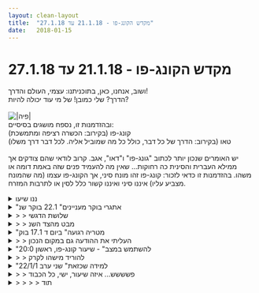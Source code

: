 ```yaml
---
layout: clean-layout
title:  "מקדש הקונג-פו - 21.1.18 עד 27.1.18"
date:   2018-01-15
---
```

# מקדש הקונג-פו - 21.1.18 עד 27.1.18 
ושוב, אנחנו, כאן, בתוכניתנו: עצמי, העולם והדרך!<br> הדרך? שלי כמובן! של מי עוד יכולה להיות?<br> <br> <img src="http://www.timg.co.il/tapuzForum/images/Emo230.gif" alt="|פיה|"><br> ובהזדמנות זו, נספח מושגים בסיסיים:<br> קונג-פו (בקירוב: הכשרה רציפה ומתמשכת)<br> טאו (בקירוב: הדרך של כל דבר, כולל כל מה שמוביל אליה. לכל דבר דרך משלו)<br> <br> יש האומרים שנכון יותר לכתוב &quot;גונג-פו&quot; ו&quot;דאו&quot;, אגב. קרוב לודאי שהם צודקים אך ממילא העברית והסינית כה רחוקות... שאין מה להעמיד פנים שזה באמת דומה או משהו. בהזדמנות זו כדאי לזכור: קונג-פו זהו מונח סיני, אך הקונג-פו עצמו (מה שהמונח מצביע עליו) איננו סיני ואיננו קשור כלל לסין או לתרבות המזרח.

<details>
                    <summary>ננו שיעו</summary>
                    לדעתי בין שנייה או שתיים:<br> התמקדתי בשלוש יכולות<br> ריפוי: דימוי של משחה מרגיעה שעוטפת את כל הכאבים והפצעים.<br> שינוי: דימוי של מעין קפיצה כזאת בעלת עוצמה אגדית כמו בעיטת סיבוב שרואים בסרטי אומניות לחימה, משהו מרהיב שכזה<br> והתרה: לא זוכר במדוייק אבל משהו כמו גל של אור לבן שמקפיץ ומרים.<br> <br>
                  </details><details>
                    <summary>"אתגרי בוקר מעניינים" 22.1 בוקר שנ</summary>
                    השיעור הועבר לעבור דרכי ליואב ולעצמי.<br> בן המשיך ללכת לידנו, ובשלב מסויים אמר<br> &quot;stop&quot;. והעביר לנו הנחיות, שבסופן שחרר<br> את הברקס ואנחנו המשכנו מאותו המקום <br> שנעצר על ידי הסטופ הזה.<br> עברתי שיעור נפלא, זורם ומעצב ומלא השראה<br> ומשמח. זכרתי לפעול עם 3 הדגשים:<br> לשים לב לדמיון שיש לי לגבי יואב שמביא<br> אותי לביקורת כלפיו.<br> להפחית במילים.<br> לשאוף לחופש מושלם. והנחיה נוספת לקבל<br> את ההנחיות האלו באהבה ובשלווה.<br> אהבתי מאוד תרגיל ז<br> שניתן לנו לשמוע לסירוגין עם הצמדת אחת <br> האוזניים לדשא וללא הצמדה שכזאת.<br> הנחיה זו נקשרה עם הנחייה נוספת, מחלק <br> אחר של השיעור, של דמוי<br> כדור הארץ לחיה ענקית ולחוש אותה עם הגוף,<br>
                  </details><details>
                    <summary>> > שלושת הדגשי</summary>
                    להיות ער לדמיונות שעולים בך לגבי יואב - לאו דווקא כאלה שמעוררים ביקורת או משהו כזה.<br> להשתמש בכמה שפחות מלים.<br> חופש. (לדוגמה: לשים לב לחופש שלך)<br><br><table width='70%' cellpadding='0' cellspacing='0' bgcolor='#C6C7C6'><tr><td height='1'></td></tr></table><br><b>מדברים על מדיטציה:</b> <a href="http://forums.tapuz.co.il/meditation" target="_blank">http://forums.tapuz.co.il/meditation</a><br/><br/>לומדים את אמנות המדיטציה: <a href="http://www.ThePracticalMeditation.com" target="_blank" rel=nofollow>www.ThePracticalMeditation.com</a><br/>לומדים את אמנות היכולת: <a href="http://www.MagicalChanging.com" target="_blank" rel=nofollow>www.MagicalChanging.com</a>
                  </details><details>
                    <summary>> > מבט מהצד השנ</summary>
                    מעניין מאד!<br> כששכבנו על הדשא, על כדור הארץ, חוויתי למספר רגעים, תחושת חופש ושחרור ברמת עוצמה שאני תוהה אם היא חדשה לחלוטין או אולי לא חוויתי אותה זה זמן רב. <br> ציינתי שחלק מההנחיות המילוליות היו מצומצמות, רזות, חלקן אף עוררו בי לרגע סוג של התנגדות (נדמה לי שבתרגול המרפקים) שלשמחתי נשרה ממני וכך הרווחתי תרגול משובח<br> חוויתי בהמשך אותו היום, יום מיוחד מאד, רווי סיטואציות מפתיעות. אני תוהה לעצמי בקריאת התיעוד אם ראוי להודות לך על חלק מהאנרגיה שאני פתאום מרגיש ש״טענה״ אותי.&nbsp;&nbsp;כאחד מהתוצרים של ההתבוננות שלך.
                  </details><details>
                    <summary>"מטריה רגועה" ביום ד 17.1 בוק</summary>
                    התפצלנו והתאחדנו והתפצלנו.<br> שוחחנו על הספסל עם בן בנוגע<br> לתקשורת, בין היתר עלה עניין<br> הקושי להציע עבודת זוגות לאחד<br> הפרטנרים, ומשם כיצד שאלה או הצעה<br> יכולים להיות עם קשב לפרטנר,<br> לשם תקשורת, ולא להישאר מלמול פנימי.<br> כן ביחס לאיך מדמיינים את המנחה.<br> ואיך אלו משתנים בשלבים מתקדמים<br> יותר.<br> בהמשך השיעור הצלחתי להציע עבודת<br> זוגות לפרטנר 3 פעמים, כל פעם לאחר,<br> והיה סבבה.
                  </details><details>
                    <summary>> > העליתי את ההודעה גם במקום הנכון</summary>
                    אז את זו אפשר למחוק<br> רמי
                  </details><details>
                    <summary>"להשתמש במצב" - שיעור קונג-פו, ראשון 20:0</summary>
                    שיעור עשיר ונהדר! עם ריבּ, עדי ויניב.<br> <br> התחלתי את השיעור במיקוד לדברים שאני רוצה להתקדם בהם במהלכו.<br> <br> בחרתי שתי נקודות שילווי אותי לאורך כל השיעור. אחד מהם הוא חישת הגוף והשני הנאה מהנשימה. בהתחלה חשבתי לבחור 3 נקודות אבל העדפתי לבסוף 2 כדי שיהיה לי קל יותר להעמיק בהן.<br> <br> התבוננות בבן והבחנה בינו לבין הפונקציה שלו בשיעורים שלנו כסייען חיצוני (פונקציה שיכולה להיות ממומשת ע&quot;י מישהו אחר). לראות שאנו (שיעור ראשון 20:00) עדיין זקוקים לעזרה שלו בכדי שיהיו שיעורים שלמים. מה דרוש לשפר אצלי/בשיעור בכדי שכלי הרכב הזה יוכל להמשיך להתקדם באופן עצמאי. ראיתי שהעבודה עם תרשימי ה Download שעשיתי ביום רביעי מקדמים אותי למצב הזה.<br> <br> &quot;שכיר&quot;, &quot;עצמאי&quot;, &quot;מנהל&quot;. מונחים שמצביעים על דבר מלאכותי משהו. המציאות פשוטה יותר וההבדלים ביניהם קטנים ממה שנהוג לתפוס. היה לי נעים לקבל את המידע הזה...
                  </details><details>
                    <summary>> > להוריד מישהו לקרק</summary>
                    עבודה עדינה, מהנה ואיכותית עם ריבּ.<br> עבודה חופשית בה מורידים את השני לקרקע. התחברות לאנרגיה הנכונה - &quot;לא מנסים להוריד&quot; אלא &quot;מורידים&quot;.<br> ליטוש של טכניקות מתוך כוונה שהפרטנר בשליטה שלי מייד בתחילת המהלך ולא איפה שהוא באמצע.
                  </details><details>
                    <summary>"למידה שכזאת" שני ערב 22/1/1</summary>
                    בשלב מסוים התעייפתי. ואז הייתי צריך לגייס כוחות נפשיים כדי להמשיך, איכשהו זה קרה והמשכתי. המוח סיפק סיבות למה להפסיק אבל היה שם עוד חלק בי שעזר לי להמשיך.<br> <br> למדתי איזה בעיטה והסטה מגניבות. התחלתי ללמוד.<br> <br> הנוכחות של הסייען שמביט - כמו מסרסת אותי. והמוח מספק סיפורים על זה שגם מסרסים. מה זה מסרס? מקטין, מקפיא, מפחיד, מדכא.<br> <br> יפה לראות את החלק המסורס כשיש עוד חלק שמתבונן בו. (שווה לקחת ליום יום). <br> החלק שמתבונן בו הוא לא &quot;הנה עכשיו אני מתבונן, שיעבור כבר...&quot; אלא משהו עדין ונחוש בו זמנית, ועמוק יותר מהמחשבות.
                  </details><details>
                    <summary>> > פשששש... איזה שיעור, ישי, כל הכבוד</summary>
                    <br><br><table width='70%' cellpadding='0' cellspacing='0' bgcolor='#C6C7C6'><tr><td height='1'></td></tr></table><br><b>מדברים על מדיטציה:</b> <a href="http://forums.tapuz.co.il/meditation" target="_blank">http://forums.tapuz.co.il/meditation</a><br/><br/>לומדים את אמנות המדיטציה: <a href="http://www.ThePracticalMeditation.com" target="_blank" rel=nofollow>www.ThePracticalMeditation.com</a><br/>לומדים את אמנות היכולת: <a href="http://www.MagicalChanging.com" target="_blank" rel=nofollow>www.MagicalChanging.com</a>
                  </details><details>
                    <summary>> > > > תוד</summary>
                    
                  </details><details>
                    <summary>שני בוקר 22.1.18 ״אתגרי בוקר מעניינים</summary>
                    מרחב מקדים, תנועתי, <br> מיקודים/משימות שקיבלתי<br> שיקוף - השתקפות שלי בפרטנר<br> הפרק השני - חצר המקדש<br> להגדיל את הנוחות של רמי ללא שימוש באזור הראש והפנים או להגדיל את הנוחות של רמי תוך שימוש באזור מהצוואר ומטה.<br> תרגולים<br> מרפקים ברכיים - מעניין, אי נוחות גבוהה כשער מרתק<br> גלגלונים ועמידות ידיים - למצוא את הכיף<br> האזנה לאדמה - מרתק<br> תחושת האדמה - הרגשתי כמה הכל גדול, כמה החיים יפים, כמה הצרות שמעסיקות אותי קטנות, כמה אני חופשי יותר ממה שאני מאפשר לעצמי<br> קרב הטלות - ללמוד מה מגיע אליי, ליפול היטב, להתבונן באינסטינקט ההישגי שלי, לראות האם במסגרת השיעור הוא תמיד נמצא לשירותי<br> קרב כפפות - תרגול - לראות את הפרטנר שלי כבעל רמה גבוהה מאד ומתוך כך להערך לעבודה המשותפת, ה״אויר״ שמסביב לפרטנר, הזדמנויות<br> הגדלת הקשב <br> שיעור מעניין - מידע שמגיע אליי דרך מגוון של ערוצים, רגשי, תחושתי, חשיבתי, מילולי. ערבובים מעניינים בין ערוצים, יוצרות תחושה עשירה.
                  </details><details>
                    <summary>> > שלושת הדגשים שקיבלת לא ברורים</summary>
                    אז אכתוב אותם גם כאן.<br> קיבלת שלושה דגשים, כדלקמן:<br> 1. לנסות לגרום לפרטנר שלך להרגיש כמה שיותר בנוח, אבל לא דרך ההבעות שלך או הנהונים או דיבור כזה או אחר (אלא, לדוגמה, דרך ההתנהגות הכוללת. דוגמה אחרת: דרך המחשבות שלך. אפשר להוסיף עוד דוגמאות נפוצות כאלה ואחרות).<br> 2. לחשוב על &quot;החצר הפנימית של המקדש&quot;, הקרויה גם &quot;הפרק השני&quot;.<br> 3. להתייחס לכל מה שאתה רואה בפרטנר שלך, כאל שיקופים שלך עצמך (שזהו תרגיל מעניין מאוד. אם לדוגמה אני מזהה שהוא מרוכז מאוד, להתייחס לזה כאל שיקוף של הריכוז שבי-עצמי; או אם אני למשל מזהה שהוא יצירתי, להתייחס לזה כאל שיקוף של היצירתיות שלי-עצמי; וכו&#39;).<br><br><table width='70%' cellpadding='0' cellspacing='0' bgcolor='#C6C7C6'><tr><td height='1'></td></tr></table><br><b>מדברים על מדיטציה:</b> <a href="http://forums.tapuz.co.il/meditation" target="_blank">http://forums.tapuz.co.il/meditation</a><br/><br/>לומדים את אמנות המדיטציה: <a href="http://www.ThePracticalMeditation.com" target="_blank" rel=nofollow>www.ThePracticalMeditation.com</a><br/>לומדים את אמנות היכולת: <a href="http://www.MagicalChanging.com" target="_blank" rel=nofollow>www.MagicalChanging.com</a>
                  </details><details>
                    <summary>> > תוספת בעקבות התזכור</summary>
                    יצירתיות שלי נפגשה בפרטנר שאפשר לי<br> ושתף פעולה. לפעמים סיימתי תרגיל מאחר וחוויתי <br> שהוא &quot;נגמר&quot; אצלו, מה שמעט התמיה אותי,<br> בגלל איזה דפוס של משהו כמו: לתרגל כל תרגיל<br> כך שאוכל לתרגלו עד סוף השיעור, אם כך הונחה.<br>
                  </details><details>
                    <summary>שיעור יום שלישי בערב , 23/0</summary>
                    השיעור נמשך משעה 2100 ועד 2130 <br> מיקום - חדר הסטודיו בביתי, מחשב נייד זמין , תחילה חשבתי לעשות גיחות קצרות החוצה לבסוף מרביתו למעט הסוף התקיים בחצר סמוך לחדר. צורך . <br> התחלה בחימום גופני קצר ומתיחות , התמקדתי בחישה של הגוף בזמן ביצוע החימום הרוטיני. <br> עבודה על בלימות (דומה לעבודה של &quot;חיזוק להבים&quot;)- נעזרתי במקל שהיה תקוע בחומה כדי למקד את עבודת הבלימות<br> רענון קצר על עבודת חרב (אחיזה, העברה בין מנחים שונים , התקפה והגנה בסיסית)<br> חזרה על השיעור שהועבר על ידי בן בשבוע שעבר (להרפות ,להתבונן באנרגיות השונות שעולות, ולאפשר) תחילה בעינים עצומות עם בחירה של אנרגיות שונות (כעס, שמחה, ריפוי וכו) עבודה על אותן אנרגיות תוך כדי תנועה (ציור עם הגוף , ציור עם החרב והגוף)<br> תכנון השבוע הקרוב (אימון נוסף , מטלות בבית ובעבודה , זמן לפגישות )- רישום התוכנית במסמך ושליחתו למייל בעבודה כך שיהיה לי זמן בכל מקום. <br> סיום השיעור <br> <br> במקביל לפני השיעור קיבלתי הנחיה מבן לנסות לחשוב כאילו בשנה הקרובה כל האימונים שלי יהיו כאלו. רואה שעדיין יש לי קושי רב להתאמן לבד , זה הרבה פעמים מעלה בי תחושות לא נעימות מאידך בסוף האימון אני מרגיש שהצלחתי הפעם לאור התוכנית שעשיתי מראש להיות ממוקד יותר , להתקדם במעט דברים שרציתי ובעיקר לתחזק דברים שכבר ישנם.
                  </details><details>
                    <summary>> > "עם עצמי</summary>
                    
                  </details><details>
                    <summary>"עם עצמי" יום שלישי בערב 9:3</summary>
                    היה שיעור מאוד מרגש מבחינתי עבדתי על תכנים רגשיים, ופשוט התבוננתי בכאב וברגשות, מה שהיה מבחינתי מיוחד בשיעור היה הסביבה שלו הייתי בסביבה ביתית לחלוטין ומגיב כרגיל לאשתי לידל לגיוריים&nbsp;&nbsp;מסביב.<br> בתוך כל זה הייתה עבודת התבוננות בתשומת לב שלי שגולשת לטלווזיה, בתשומת לב לתחושות כאב, למחשבות שנוצרו מתוך תחושת כשלון, תבוסה<br> גם בתשומת לב שמתי לב לגוף לכל חלקי הגוף לשומן לגב וכן הלאה, תוך כדי מנוחה והבנה של הרגע שאני נמצא בו.<br> מדי פעם נתמתחתי קצת ניסית לסיים במעט פ]עכילות גופנית, אעבל בעיקר שמתי לב לזרם התחושות ליציאה של הכוונה החוצה אל מה שמבסביבי. וגם למנגוננים שגורעים לי להרגיש רע ומושפל כי אני לא X ולא אחרת, היה טוב מרגש להתבונן במנגוננים האלו.<br> לסיום הייתה עבודה בה קצת השתחררתי מדימוי של &quot;העמקה=שחיחות כתפיים ודכדוך כללי&quot; ולגמרי ראיתי איך זה רעיון שהושתל בעבר ואין לו ממש קשר למציאות, דמיינתי הרבה מצבים של העמקה בהם אני לא ממוטט פיזית ופנימית אלא ממשיך לצלול פנימה אבל עם &quot;ראש מורם&quot; פיזית ונפשית.<br> היה שיעור מדהים מבחינתי (למרות שברור לי שהוא מאוד יוצא דופן בהתנהלות שלו).
                  </details><details>
                    <summary>רביעי 20:30 24.1.1</summary>
                    התחלתי לעצמי את השיעור בסביבות 19:07, עבדתי על אפשור. אחרי כמה דק&#39; הגיע ריב והתחיל לי את השיעור הרשמי. כל מיני דברים שקשורים למצב רוח, להרגיש עלה נידף... להיות מודע לאפשרות לשנות את מזג האויר הפנימי... זה מה שהצלחתי לקלוט, לא הייתי לגמרי שם. היה לי ממש קשה. הייתי בחוסר אנרגיה וגם תקיעות. לא חוסר אנרגיה של לעשות דברים פיזית וגם לא עייפות אלא מן לאות פנימית כזו. חלק מסויים בי פשוט רצה ללכת לשכב ולא לעשות כלום וזהו. היה לי אפילו קשה להיות פרטנר טוב בשיעור, היה לי קשה לדבר גם כשקיבלתי הנחיה לשתף במשהו, פשוט הרגשתי שממש לא טוב שאני אדבר.<br> <br> אז לאורך השיעור אני עובד על לאפשר ולאפשר ולקבל כמה שאני מסוגל... וביחס לתקיעות ולשאלות הדמיוניות אני מזכיר לעצמי שאין אמת במחשבות, מנסה לראות איך ההיגד הזה נכון... הגעתי למסקנה שמה שהכי חשוב זה היכולת פשוט להתרווח כאן ועכשיו. זה לא קטע לבא לשיעור להיאבק. אני צריך שיהיה לי טוב בשאר הזמן. אני רוצה לדעת להתרווח פנימית, פיזית, רגשית... רק ככה נהנים... אם מתרווחים אז גם מאפשרים... והכל בעצם יכול להיכנס למצב הזה. כבר טוב לי, ואני מוסיף... יותר נוכחות... ומה שבא לי. בלי היכולת להתרווח, כלומר, שזה כבר המצב הרגיל שלי - לא כל כך טוב בחיים. לא נהנים. אם לא מרווחים אז זה גם מצביע על כאן שמשהו בי לא נהנה. משהו בי אולי גם מתוכנת לא להיתרווח ולא להינות. עד כאן מחשבותיי... לא שאני מאמין בהן או משהו, אלו תובנות כאלו להמשיך להרהר ולעבוד איתן...<br> <br> היה גם קטע בשיעור על הרפיה של העיניים... שכל מה שמסביב לעין קשור גם לשרירים אחרים וזה משפיע על הכל...<br> <br> עבודה עם &quot;בני ברית&quot; במובן של... לשים לב לכמה דברים יש סביבי או בתוכי שעוזרים לי... למשל... הנאה מהנשימה.<br> <br> באמצע הסרטים נזכרתי גם שאני לא חייב לפתור אותם עכשיו. למה דווקא באמצע השיעור אני חייב לפתור הכל. זה יכול לחכות... הכל בסדר...<br> <br> קיצר היה לי קשה ולא כיף חלק מהזמן, וחלק מהזמן היה אחלה, אבל עבדתי עם עצמי כמה שיכלתי. פיניתי לעצמי את הזמן הזה לעבוד<br> ולהתקדם באושר שלי וזה מה שחשוב <img src="http://www.timg.co.il/tapuzForum/images/Emo13.gif" alt=":-)"><br> <br> לא שמתי לב מתי סיימנו... אולי אחרי שעה, אולי פחות.
                  </details><details>
                    <summary>> > כל הכבוד חג</summary>
                    מנקודת ראותי העבודה שלך במשך השיעור היתה מרשימה ומרגשת מאוד.<br> אפילו יותר מהנכונות שלך להישאר ומהמאמץ היפהפה והמתמשך שעשית בינך לבינך, בלט לי פשוט שמאוד נעים לי להיות במחיצתך.<br> לא בגלל שאני נהייתי פתאום איזה בודהא (לגמרי לא נהייתי), אלא כי אתה איפשרת את זה.<br> כל כך לא מובן מאליו לאפשר סביבה נעימה, ברגע כזה של קושי.<br> ההצלחה שלך לאפשר לסביבתך החיצונית להישאר עדינה, תומכת ונעימה גם ברגע של קושי גדול, מעידה (בהכרח) שהצלחת לאפשר את זה גם לעצמך, באיזשהי מידה, בסביבתך הפנימית. אינשאללה תיתן לעצמך עוד ועוד מזה, מהקצת שאני רואה - אתה בכיוון הנכון.<br> תודה <img src="http://www.timg.co.il/tapuzForum/images/Emo24.gif" alt="|חיבוק|">
                  </details><details>
                    <summary>> > > > </summary>
                    נכון, היה מאבק גדול גם לאפשר סביבת עבודה נעימה. זה כלל בעיקר לסתום את הפה + לפתוח את הפה ולומר דברים <b>תוך כדי שאני מרגיש את הקושי לדבר</b>. מתי ששאלת אותי משהו באמצע השיעור לא רציתי (או &quot;היה בי חלק שלא רצה&quot;) לדבר אז הפכתי את זה והשתמשתי בזה כדי לדבר בכל זאת בצורה פשוטה וכנה ולהרגיש מה קורה לי תוך כדי (וזה היה נעים יותר וגם נפתח יותר)<br> <br> תודה רבה על הפידבק &lt;3
                  </details><details>
                    <summary>> > "מושב בטיסה</summary>
                    
                  </details><details>
                    <summary>> > 20:00. לא 20:3</summary>
                    
                  </details><details>
                    <summary>"התרגשות עמוקה"- שעור יום ד' 25.1.201</summary>
                    הגעתי בשעה 6:40.<br> כעבור 2 ד&#39; הגיע רמי והתחלנו בשיעור שלנו.<br> הליכה נינוחה ובהנאה בגשם.<br> הלכנו ללונדון מיני-סטור ומצאנו שם את יואב.<br> -&nbsp;&nbsp;&nbsp;&nbsp;הליכה מהנה עם תשומת לב כפות הרגליים.<br> -&nbsp;&nbsp;&nbsp;&nbsp;עמידה על רגל אחת<br> -&nbsp;&nbsp;&nbsp;&nbsp;הגמשת הגוף<br> -&nbsp;&nbsp;&nbsp;&nbsp;תרגול בעיטות<br> -&nbsp;&nbsp;&nbsp;&nbsp;מעט תרגילי כושר.<br> -&nbsp;&nbsp;&nbsp;&nbsp;מסג&#39; הדדי לפי בקשה (רמי לאינגריד: כתפיים; אינגריד ולרמי: גב) – כיף.<br> בשעה 7:40 עברנו לקפה ארומה, שם המשכנו את השיעור:<br> לחשוב ולרשום 3 מרכיבים משמעותיים בשיעורי קונג פו:<br> 1.&nbsp;&nbsp;&nbsp;&nbsp;מסגרת הזמן – בתוכה השיעור מרגיש כמשהו חשוב ומשמעותי, מחוץ לזמן ה&quot;רגיל&quot;.<br> 2.&nbsp;&nbsp;&nbsp;&nbsp;המפגש עם שאר התלמידים – חוויה מעצימה.<br> 3.&nbsp;&nbsp;&nbsp;&nbsp;חיבור ותשומת לב לגוף<br> רמי רשם שתיים מתוך 3 הנקודות האלה (מס&#39; ו-3).<br> שהמשך הייתה שיחה חופשית שבמהלכה התעוררה בי תובנה לגבי ההקבלה במשמעות (למעשה משמעות זהה פחות או יותר) בין שמות התואר &quot;גבוה&quot; ו&quot;עמוק&quot; – משלון &quot;חווייה עמוקה&quot; = חווייה גבוהה.<br> זה התחבר לי למושגים האלה: אמת, צלילות.<br> יואב עבר לידינו וראה אותנו, אני ראיתי אותו. היה כיף.<br> השיעור ה&quot;רשמי&quot; שלנו הסתיים בשעה 8:10.<br> היה כיף ומיוחד.<br>
                  </details><details>
                    <summary>רביעי בוקר "התרגשות עמוקה</summary>
                    השיעור שלי החל בשעה 6:00<br> לאחר סיור מקדים של כרבע שעה במקום,<br> הוא הסתיים בסביבות השעה שמונה וארבעים. <br> <br> השתתפו בו, למיטב ידיעתי (כל מי שראיתי) - שני, יואב ואינגריד. אני חושב שגם רמי היה, אם כי לא ראיתי. <br> <br> החל מהשעה 6:44, עבדתי עם שני. חלק של השיעור שבו עבדנו יחד היה מלא בעבודות וחומרים של תחילת הפרק הראשון, עבד יפה והיה מהנה ביותר. שמתי לב שאני ממש יכול להתקדם גם בעצמי דרך העבודות הללו, לרמות גבוהות יותר של דיוק, מהירות, יציבות וכו&#39;<br> <br> משעה שש עד שש וחצי התקדמתי בעיקר בהגברת הרגישות לאנרגיה שהינה העולם ואני בתוכו. <br> מדיטציית רובד הפעילות, כפי שכיניתי אותה בעבר, התגלתה כשער גדול מאוד, וחלק נכבד מהשיעור ביליתי איתה. <br> <br> בשעה 8 הסתיים שיעורה של שני, ואני עברתי לחלק אחרון שעסק בלהעמיק אל תוך קשב האנרגיה.<br> <br> התוצאות היו משמעותיות מאוד מבחינתי ואני ממליץ לי מאוד על המשך העמקה בערוץ הזה בימים הקרובים ובכלל.<br> <br> תודה!!
                  </details><details>
                    <summary>רביעי לילה 24.1 "מושב בטיסה</summary>
                    כניסה לשיעור בשעה 21:00<br> יציאה מהשיעור בשעה 22:40 לערך.<br> שמואל מגיע בשעה 21:10, ואנו נאספים לשיעור משותף.<br> <br> דברים - <br> פיתוח הרגישות לרובד הפעילות/האנרגיה, חיבור לפורס<br> פיתוח ה-quickening, היכולת להתהרמן איתו ולהיזון ממנו.<br> מדיטציית דיג&#39;י-גדל החמודה :) <br> פיתוח היכולת לשמור על זה בתוך סביבה של קרב (מעבר לרמה 6, כמעט)<br> עבודה על אמיתיות של יכולת הלחימה<br> <br> תחושות: יש כאן הרים של מידע. כל כך הרבה נהיה אפשרי כאן...<br> <br> (זה בעצם השיעור השלישי בסידרה שעוסקת בדברים הללו, בצורה הזו.<br> הראשון בסידרה הזו היה שיעור עצמאי שעשיתי בגן יעקב לבד בשלישי בערב.)<br> <br> שיעור נפלא, תודה!!!
                  </details><details>
                    <summary>חמישי 25.1.2018 "סיבוב טרנספורמטיבי</summary>
                    חלק מההנחיות שקיבלתי במייל:<br> <br> <b> הנחיות לתנועה שבחרתם</b><br> נסו להביא אותה לשלושה מקומות:<br> 1. אתם מרגישים שאתם מבצעים אותה באופן <b>אפקטיבי יותר </b>מאי-פעם בעבר (בין היתר היא גם מהירה יותר)<br> 2. אתם חווים ציפיה וסקרנות <b>לשלב אותה </b>בקרבות הקרובים שלכם (היא ברמה גבוהה מכפי שהיתה אצלכם אי-פעם בעבר)<br> 3. אתם מרגישים שאתם מבצעים אותה באופן <b>בריא ונעים יותר</b> מאי-פעם בעבר (בין היתר היא גם קלה לכם יותר לביצוע)<br>  <br> <b>הנחיות לעבודה הפנימית שבחרתם</b><br> נסו להביא אותה לשלושה מקומות:<br> 1. היא נעימה לכם יותר לביצוע, ממש סוג של בילוי טוב (יותר מקודם)<br> 2. אתם מאפשרים אותה בהרבה פחות מתח ושליטה, בהרבה יותר שלווה, טבעיות וקלות נינוחות שכאלה<br> 3. היא מהווה מנוחה והחלפת כוחות – יותר מאשר קודם<br>  <br> <b>הנחיות לטכניקת הלמידה שבחרתם</b><br> נסו להביא אותה לשלושה מקומות:<br> 1. היא ברורה לכם יותר (בעזרת שאלה במרחב השאלות, בין היתר? זאת בהחלט אפשרות)<br> 2. היא נעימה וקלה יותר לשימוש, מכפי שהיתה לכם בעבר (וסביר להניח שגם טבעית יותר)<br> 3. היא אפקטיבית לכם יותר מבעבר<br> <br> תנועת לחימה בחרתי בכאפה לפנים. ניסיתי שיהיה לי נעים כי לא היה לי נעים כ&quot;כ לבצע. נזכרתי שכל הגוף משתתף והיד עצמה<br> זה אולי החלק הפחות חשוב, ועבדתי עם הגוף והיה לי יותר נעים.<br> <br> עבודה פנימית: לאפשר לכל האנרגיה שלי להיות כולל לאנרגיות הרסניות. היה אתגר, והשתפרתי בשלשת הדגשים, במיוחד בלאפשר אותה בהרבה<br> פחות מתח ושליטה. זה היה טוב <img src="http://www.timg.co.il/tapuzForum/images/Emo13.gif" alt=":-)"> (שק&quot;ט: שלווה, קלות, טבעיות)<br> <br> טכניקת למידה: ללמוד ישירות מהמקור. אני יושב ומרגיש איך התנוחה רוצה להיות, המחשבות, הנשימה... עלו בי מילים כמו נהדר, מקסים וכו&#39;,<br> כאילו משהו בי כיוון אותי לומר אותן בתוכי מבלי שעשיתי זאת באופן מודע.<br> <br> התחלתי ב21:28 וסיימתי ב22:10
                  </details><details>
                    <summary>משיעורי השבוע של</summary>
                    
                  </details><details>
                    <summary>> > א' 21.1.2018 - "להשתמש במצב</summary>
                    בועת מזג אוויר נוח בנקודת המפגש הרגילה --&gt; יאללה לשגרה הנעימה<br> <br> גישה ישירה, עם כל מני דברים – בין השאר עם פורמות במהירות, ובהרגשה שיש מלא זמן.<br> <br> פונקציית המדריך לסיוע בניהול השיעורים הסדירים שלי היא אחת מפונקציות רבות שלו, שאת חלקן עוד לא פגשתי.<br> תפיסתה בנפרד מבן, בנפרד מהמדריך, בנפרד מהשיעורים שכרגע היא עוזרת בניהולם.<br> היא זמנית. כרגע היא עוד נדרשת באיזשהי מידה כדי שהשיעורים שלי יהיו שלמים, ברמתי הבאה אוכל ליצור לעצמי גם בלעדיה שיעורים שלמים ורצפי-שיעורים ארוכים שאיכותם לא נפגעת, התנועה שלהם טובה ונשארת מכוונת בלי סיוע חיצוני, וכן הלאה.<br> (כנ&quot;ל ברמת הקבוצה.)<br> איזה מצב שלי מאפשר לי, בין היתר, רמה כזאת?<br> <b>עושה בשלמות מה שאני יכול</b><br> <br> השלמות<br> בדרך למקום השיעור (ליד &quot;בית אירופה&quot;) וקצת שם, השלמנו אלה לאלה משיעורים שפספסנו (השיעור המיוחד ביום חמישי) ומשיעורים בכלל. זה היה נהדר, טבעי, מתבקש.<br> <br> בהשראת &quot;מדי ההורדות&quot; של ששת האמנים (רמה מספקת שלהם לפרק השני): משתמש במד אמנות התנועה, שכבר מלא דיו אצל שלושתנו כמדומני, כנקודת התייחסות מזינה לאמנויות האחרות. אה וואללה, אז ככה זה נראה כשאני מגיע במשהו לרמה הנדרשת.<br> <br> הכנת בעיטות לקראת משהו (בעיטה בכף רגל מאוזנת, ועוד כל מני) - מקצועיות, שמישות..<br> מוסר/מקבל בעיטות בשלושה (מקבל מאחד ומוסר לשני, או מתגלגל תוך קבלת בעיטה ואז יכול למסור לכל אחד מהם), עם בעיטות מהקרקע ומהאוויר.<br> <br> עבודה פנימית. מאפשר לעצמי פירוש רחב של זה.<br> עבודה פנימית שמשתלבת בחיצונית<br> [אחד הדברים שהמשכתי למחרת בכל מני עבודות פיזיות: הזרועות/הגוף נהיים דחיסים וקפיציים]<br> עבודה פנימית, ואז גם חיצונית, כשאני מדמיין שאני בבית<br> [חלק מהזמן דמיינתי שאני בבית; חלק מהזמן קיבלתי את סביבתי הנוכחית כבית שלי; השתמשתי בזה גם כנקודת התייחסות להזדמנויות שאהיה בהן בבית וארצה להתאמן בו]<br> <br> אמנות הלחימה: מוריד את ה-2017&#39;ים (כולל אותי) [גם literally מנסה להוריד אותו לקרקע: התקדמות נעימה בתוך התגוששות ובתרגול הורדות מסויימות]<br> אמנות האושר: סוויץ&#39; האושר [מתיימן בפשוט להפעיל אותו בכל הנסיבות, אושר כמצב/מרחב שיכול להכיל הכל ולא דורש שינוי של ההבעה, העשייה, המצב..]<br> חופש: מה שמתווה לי פה מסלולים מסויימים כל כך בר חלוף, עדין, זמני בתוך ים המציאות. דימוי: בים הגדול, עוקב אחרי מסלול חרוזים זעירים כמעט שקופים שמונחים לפני בחול. חש בפחד שייעלמו (השפיות, התדמית..), באמון בסביבתי ובי, מניח לעצמי להרים את העיניים ולראות את הים, להתנהל בו בחופשיות.<br> <br> משבע עד 22:35 בערך
                  </details><details>
                    <summary>> > ב' 22.1.2018 - "למידה שכזאת</summary>
                    ללמוד בטוב, בלי צורך בטראומות<br> (בהשראת איש על אופניים חשמליים שניסה להרוג את עצמו באמצעותי בדרך לשיעור וסיפקתי לו שירות אחר – הפחדתי אותו כמיטב יכולתי. הוא נסע משם מבוהל אך זהיר, אבל זאת נראתה לי פרוצדורה מפוקפקת עם תוצאות מפוקפקות ותהיתי איך לשפר לפחות אצלי את הלמידה בלי צורך במכות וצלקות. עבדתי על זה במשך השיעור והמשכתי להתקדם בזה ביום רביעי.)<br> <br> להיות &quot;דמות מוכרת&quot; זאת עבודה<br> צורות שונות ומשונות שחברים/מכרים שלי מתמודדים בהן עם הסיפור הזה<br> <br> העושר שהפורמה השישית מובילה אליו<br> <br> רגעי דרמה לא יותר חשובים מרגעי אין-דרמה, בטח לא כשלא אני בחרתי לי אותם.<br> מה שיש. מה בכל זאת יש פה כרגע?<br> <br> השקיפות, ההיעדר, שמאפשרים עשייה.<br> גישה ישירה, מיידית, מדלג על כל מה שביני לבין העשייה.<br> עם שורת עשיות ארוכה, מגוונת, מועילה.<br> <br> בהמשך לעבודה פנימית/חיצונית ביום ראשון, הגוף/הזרועות דחיסים/קפיציים (טיפוס על קיר כשהידיים על האדמה, דחיפת עצמי לקפיצה עם הידיים, כל מני דרכים לחזק את הזרועות בשיתוף כל הגוף, ועוד ועוד. כיף חיים)<br> <br> השתפרות אמיתית עם כל אחד בכל רמה, כולל עבודה עם &quot;מתחיל&quot;, עם &quot;מתקדם&quot;, אתי שמעמיד את עצמי לשירותי, עם מתקדם באמת (&quot;דמיוני&quot;)<br> <br> באיזה אופן &quot;להוריד&quot; מישהו לקרקע מקדם אותי בהכרעת יריב, אם בכלל?<br> מהמעט שמראה תוצאה חד משמעית גם כשרמת העבודה (הדמיון, ההשלכה, ההבנה) לא גבוהה<br> גישה פנימית לא מתפשרת (אבל שיכולה להיות גם עדינה מאוד)<br> <br> <b>איזון והזרמה</b><br> הבחנה באזורי &quot;עודף&quot; ו&quot;חוסר&quot; יחסיים בגוף, תיווך ביניהם, הזרמה<br> אותו דבר לגבי תחומי חיים שונים<br> אותו דבר בין הצלחות שלי לביני (שלא אגלה את עצמי קשיש נרגן שאינספור ההצלחות שלו לא באמת הגיעו אליו, לא באמת הזינו אותו)<br> <br> ה-<b>overtone</b><br> ביער הקסום של גן העצמאות<br> פרי הביחדנס של שכבות האנרגיה, של הגופים, של תשומות הלב..<br> <br> מקצת לשבע וחצי עד סביבות עשר
                  </details><details>
                    <summary>> > ד' 24.1.2018 - "מושב בטיסה</summary>
                    משהו מתוך כל העושר הזה<br> <br> קונפטי, אדון הרוח<br> כשאני מרגיש כמו עלה נידף ברוח, אני יכול לפחות להבחין בזה שיש בי רוחות רבות, לא רק את זו שלוקחת אותי עכשיו<br> ולבקש שאחת הרוחות הטובות תישא אותי. גם בלי פרטים.<br> ככל שזה מצליח, אני יכול לכוונן את הבקשה (שאי אותי רוח טובה שמאפשרת לי לנוע, שמאפשרת לי לדבר..)<br> אני לא צריך אפילו גרם כוח או שליטה יותר ממה שיש לי (אין לי) כרגע.<br> <br> אדוות רגיעה והתרווחות<br> מהשרירים סביב העיניים לכל הגוף (ולכל שאר המרחבים שלי)<br> שחרור האורחים-לרגע ושאר הלא-שלי<br> שאיפה מרווחת, נשיפה משחררת<br> <br> כשאני בפלונטר כזה בתוך עצמי, מבחין בשלטי היציאה שיש בי - כמו אלו על הקירות והתקרה של קניון גן העיר.<br> הצעד הקטן, הנגיש, שמאפשר להשתמש באחד מהם<br> אחד מהם: זה, עכשיו. מצבי כמות שהוא. <br> <br> בני ברית<br> מוקף בני ברית. מפרספקטיבה אחרת, מוקף אויבים. בוחר.<br> [מבחין במיוחד בבני-ברית שבלעדי לא יתקיימו, ומתוך אלה – בבני הברית שהם היעדים שלי. הם זקוקים לי, בלעדי אין אותם והם לא ימומשו - ובאותה מידה הם מטפלים בי, מזינים אותי]<br> נדיב אליהם. נותן להם כל מה שאני יכול.<br> <br> --<br> <br> תוך כדי קרב: מנכיח את מה שאני שואף אליו על ידי דמיוּן דמויות (אנשים) שמזכירים לי את הרמה שאני שואף אליה.<br> <br> עוד השתפרות בהזרמת חומר ליומן השיעורים<br> <br> איך ללמוד בטוב, בלי צורך בצלקות<br> + כנות<br> מה חסר לי? על מה לעבוד? מה הדבר הזה סימן עכשיו?<br> + מגוון<br> + למידה גבוהה<br> חיוניות השימוש הנכון בדמיון בלימודי אמנות הלחימה<br> השירות הזה של אמנות הלחימה להתפתחות הקונג פו שלי בכלל<br> + שגרה חיה / רציפות טובה, לא מקבעת / העמקה / חזרה<br> + הנאה<br> <br> תקשורת<br> תקשורת-בכאילו<br> אני יכול להבחין באיזו רמה כל אחד מתקשר, לוודא שלא נדבר רק עם עצמנו אלא גם זה עם זה, להבין איזו אנרגיה חסרה ולאפשר אותה..<br> <br> האנרגיה שתמיד זמינה לי<br> הנגשתה לי הלכה למעשה<br> אתגר קו-האפס: המשך, עידון: מפרץ אנרגיה שמתגבר אותי ליומיים ודועך לזרם חזק, עדין ומתמשך, עם שערי התערבות חכמים<br> <br> עד עשר
                  </details><details>
                    <summary>> > ה' 25.1.2018 - "סיבוב טרנספורמטיבי</summary>
                    העבודה הפנימית:<br> בשלב הראשון השתמשתי בתפישת הזמן ה&quot;רגילה&quot; שלי כבשער (אני ממוקם בין העבר לעתיד), התבססתי יותר ויותר בהווה ותפסתי יותר ויותר מהעבר ומהעתיד.<br> בשלב השני השער היה הרגע הנצחי הזה, והמשחק נפתח לפני.<br> <br> התנועה מתוך אמנות הלחימה:<br> שיגור אגרופים למקומות נבחרים במרחב, nothing fancy.<br> אבל היא כללה גם מרווחות וקלות ריקודיות שכאלה, ומבט רחב ורגישות תחושתית מוגברת לסביבה - שהתאחדו להם באופן מגניב ביותר.<br> אני לא יודע איך לקרוא למה שנוצר ככה. פעימות-חבטה כוליות זריזות, או משהו כזה. תמנונון ריבּ.<br> <br> את טכניקת הלמידה אפשר לכנות &quot;היענות מושלמת&quot;, מן צומת כזאת שכמה דברים נפגשים בה:<br> הצבה (אני יודע מה אני צריך/רוצה),<br> זיהוי (מזהה במשך היום, בלי תוכנית מוכנה מראש, הזדמנויות שנקרות על דרכי להתקדם בזה),<br> התקדמות (ומתקדם בזה מייד, בלי שהיות).<br> זה יצר זרימה נהדרת והרבה התקדמויות קונקרטיות.<br> מתגמל מאוד.<br> <br> היה טוב לקבל את הקוד (&quot;סיבוב טרנספורמטיבי&quot;) מראש, השימוש שלי בו היה בהשראת הדרווישים המסתובבים.
                  </details><details>
                    <summary>שני 20:00 "למידה שכזאת" - טרנספורמציה תנועתי</summary>
                    היה שיעור נפלא! ומקדם מאד עבורי.<br> עבדתי עם מקום פנימי שמוכר לי ואני חשה שעברתי טרנספורמציה ממש חיובית איתו.<br> <br> בן נתן לכל אחד הנחיות אחרות במהלך השיעור. זה היה פורמט מעולה.<br> אני קיבלתי כמה הנחיות שלכל אחת היה לי הרבה זמן.<br> <br> תנועה על רגל אחת<br> <br> חבטות בידיים ורגליים<br> <br> קלילות על כריות הרגלים או שזה היה קפיצות<br> <br> חוויתי מקום שמאד מוכר לי רגשית ופיסית. של תחושת כבדות ושל קושי לבעוט דברים שברגיל פשוטים לי.<br> ממש עברתי נקודה נקודה עד שהצלחתי לשחרר.<br> <br> למשל בבעיטות ששם יותר חוויתי את זה:<br> התחלתי ממצב שהגוף לא רצה לזוז, למצב שהצלחתי לבעוט בעיטה בשני שלבים לגובה פנים.<br> כשרציתי ליישם את זה על שאר הבעיטות חזרתי שוב לנקודת ההתחלה.<br> <br> העמקתי לתוך התחושה ובחנתי מה קורה שם.<br> זאת מין הרגשה של אין כוח להרים את הרגל ואי רצון להשקיע את האנרגיה הנדרשת בלהרים את הרגל. אין רצון להתאמץ מאמץ מסוים.<br> זה עזר להתבונן על זה.<br> יישמתי איזה טריק של להחליט שאני בועטת 5 בעיטות בכל בעיטה שבחרתי לגובה פנים וזה עבד מעולה!<br> החלטתי במקום לנוע מהמקום שאין לו כוח להתאמץ לפעול ממקום אחר וזה מאד עזר לראות את כל זה.<br> <br> כבר עבר זמן מהשיעור ואני לא זוכרת הכל<br> אבל חשתי שזאת למידה ממש חשובה עבורי.<br> <br> היה חלק שבן הנחה את ישי בתנועה עם תנוחה שאני מאד אוהבת, וזה נתן לי השראה לעשות אותה גם.<br> בהתחלה לא הייתי במצב של קרובה לעשות את זה.<br> אז עבדתי עם עצמי בהדרגה עד שהגעתי לזה אחרי כמה דקות. הרגשתי ממש טוב עם זה וגם גאווה.<br> יישמתי את העבודה מלפני.<br> <br> אחרי מלא זמן נראה לי כבר היה 2200<br> בן הנחה את עצמו ואותי בכמה עבודות פנימיות.<br> התבוננות על הפעילות המנטלית, רגשית, תנועתית, תחושתית<br> לאפשר להם מרחב<br> קבלה<br> <br> היה גם משהו שקשור במודעות אולי.<br> הסיום היה נהדר!
                  </details><details>
                    <summary>> > 22.1.1</summary>
                    הצלחות: <br> להצליח לעבוד עם המבנה הפנימי שחש חוסר כוח, אי רצון להתאמץ ואתגר.<br> ולהגיע להצלחות ולעבור את כל המקומות הפנימיים שהיו בדרך בכל שלב.<br> להצליח, ליהנות להרגיש קלה.<br> <br> מה שעזר לי זה שזה היה בקצב שלי. <br> שהיה לי מרחב עם עצמי.<br> אף אחד לא מיהר אותי או הציק לי מבחוץ.<br> <br> עברתי טרנספורמציה פנימית ופיסית נפלאה. <br> עשה לי טוב השיעור.<br> <br> אתגרים:<br> המבנה הפנימי הזה.<br> <br>
                  </details><details>
                    <summary>חמישי 25.1.18 "סיבוב טרנספורמטיבי</summary>
                    בין חצי שעה לארבעים דקות של שיעור<br> לבדי בבית<br> <br> לתפוס דבר אחד ולחרוש עליו<br> העמקה בקשב האנרגיה<br> נפתח ללמידה - כמה פשוט כמה עמוק בפוטציאל.
                  </details><details>
                    <summary>שבת 27.1.1</summary>
                    השיעור שלי מתחיל היום בבית שלי בשעה 14:50<br>
                  </details><details>
                    <summary>> > "ממשיכים במחקר</summary>
                    אחד השיעור ים הטובים שהיו לי לאחרונה.<br> <br> משתתפים: אלון, עומרי ואני<br> <br> החל כאמור בשעה 14:50, הסתיים בשעה 19:45 בערך (כלל בתוכו את שיעור אמנות היכולת שלי להיום)<br> <br> עקבות - <br> <br> כניסה לשיעור כבר בבית, דבר משמעותי עם הרבה יתרונות. <br> בזמן ההליכה - &quot;שנייה אחר שנייה&quot; ועוד דברים שאינני זוכר אבל הרימו את התודעה יפה. <br> <br> עמידה סטטית של מספר דקות והעצמת תחושת הגוף. ארגון שלו, סידור שלו, באופן שיהיה נוח ומיטיב.<br> <br> התחברות להנחיה (השגחה) שלי, והיפתחות אליה. <br> <br> ביצוע פורמת 5 החיות פעמיים היה מרפא עמוקות. נכנסתי לשיעור עם כאבים והגבלת תנועה ברגלי השמאלית. אינני מרגיש זאת יותר. <br> <br> עמרי ואלון מצטרפים לשיעור<br> <br> מותר לי לחשוב ולדמיין כל מה שאני רוצה. הצהרה פשוטה אבל רבת משמעות. היכולת להיות מסונכן עם המחשבות והדמיונות המוסכמים היא חשובה, אבל בתוך ראשי האינטימי והקודח, מותר לי מה שאני רוצה ומועיל לי. <br> <br> שימוש לטובה בדמיונות וסיפורים - לפתוח גישה אל כל מיני כוחות שהאמונה בסיפורים הפעילים בי ממילא חוסמת. <br> <br> סיפור מיטיב אחד שהתפתח גם להנחיה נוספת אח&quot;כ - האמנות שאנו לומדים כאן היא דבר מאוד עתיק. קודמת אפילו לקיומו של כדור הארץ. אי שם בעולמות הראשונים שבהם התפתחו אורגניזמים, שם היא החלה לפעול. בתחילה באופן אינסטינקטיבי ולא מודע. לאחר מכן, עם התפתחות התבונה, באופן יותר ויותר מודע. הכינוי קונג-פו הוא כינוי ילידי, מקומי, מאוד חדש יחסית. <br> <br> הנחיה: כל אחד מאיתנו ידגים בתורו תנועה שנועדה לקדם אותנו באמנות הזו, ואז כולנו נעשה אותה. <br> <br> ------<br> כאן נאספנו זמנית על ידי בן, שהעביר לנו הנחיה של 3 טכניקות של אמנות הלחימה, לאחר שהונחינו לסמן לעצמנו בדיוק איפה היינו. <br> ------<br> <br> השיעור שלהם הסתיים בשעה 17:05<br> <br> קרב סימונים עם אלון. הוא עובד ממש טוב! <br> <br> נאסף להדרכה בנקודת המפגש של אמנות היכולת.<br> בשיעור מלבדי - ריב, יוסי, מאיה ותירצה. רוב השיעור עבדתי עם יוסי.<br> על שדרוג הבריאות, העירות והתקשורת שלנו. <br> <br> שיעור פגז<br> תודה!!!<br> <br>
                  </details><details>
                    <summary>> > הודעות מיקו</summary>
                    1. כל הכבוד לך על הודעת המיקוד הזאת. פנטסטי <img src="http://www.timg.co.il/tapuzForum/images/Emo45.gif" alt="|כן|">. אני מקווה שתמשיך לחקור את זה, מאוד שמחתי לראות את זה כאן. איך זה תרם לשיעור שלך ובכלל, להרגשתך?<br> <br> 2. אני ממליץ בהודעת העקבות לכתוב את הקוד + את התאריך כרגיל, בעוד שבהודעת המיקוד, לספק כותרת ייעודית כלשהי, כחלק מהמיקוד. לדוגמה (אחת מני רבות): &quot;מיקוד לקראת:&quot; (בדוגמה הזאת ממש לקחתי בחשבון את ההודעה שתשורשר להודעת המיקוד).<br><br><table width='70%' cellpadding='0' cellspacing='0' bgcolor='#C6C7C6'><tr><td height='1'></td></tr></table><br><b>מדברים על מדיטציה:</b> <a href="http://forums.tapuz.co.il/meditation" target="_blank">http://forums.tapuz.co.il/meditation</a><br/><br/>לומדים את אמנות המדיטציה: <a href="http://www.ThePracticalMeditation.com" target="_blank" rel=nofollow>www.ThePracticalMeditation.com</a><br/>לומדים את אמנות היכולת: <a href="http://www.MagicalChanging.com" target="_blank" rel=nofollow>www.MagicalChanging.com</a>
                  </details><details>
                    <summary>> > > > תודה!</summary>
                    זה תרם מאוד לשיעור שלי. גרם להכל להיות עטוף בכוונה גבוהה יותר ואישית יותר. כלי שעשוי טוב יותר ויכול להחזיק יותר אנרגיה אולי. בכל אופן זה הרגיש ממש טוב. <br> <br> לגבי ההמלצה, לקחתי ויישמתי. תודה רבה!!
                  </details><details>
                    <summary>חמישי 25.1.18 ״סיבוב טרנספורמטיבי</summary>
                    תנועה - הסטה מבפנים החוצה, תרגול במשרד, זה קל ופשוט. משתמש בטיימר ומעניק לעצמי 15 דקות של תרגול ללא מגבלה למעט הזמן המוקצה. מהירות, כח, שחרור, בשלב מסוים אני חווה שחלק מהדגשים נושרים (לדוגמה מהירות) מאחר והם זמינים ללא צורך בדגש מיוחד. <br> עבודה פנימית - קשב לנשימה, הנאה מהנשימה - הפכה למין ״תנועת אושר״ (השם המוצלח ביותר שמצאתי כרגע). <br> טכניקת למידה - עמדה פנימית כלפי תשובות לשאלות שלי כאילו (ואולי לא כאילו אלא באמת…) הן הגיעו ממאסטר בתחום שקיבלתי את הזכות לשאול אותו. מתחיל לתרגל במהלך יום העבודה שלי. <br>
                  </details><details>
                    <summary>רביעי בוקר 24.1.18 ״התרגשות עמוקה</summary>
                    אמנות ההקשבה - תרגול מעניין של אמנות ההקשבה לעצמי. היה בי צורך עז לקפה ומשהו לאכול. קשה לתאר את התחוזה השלמה של ישיבה בבית קפה חמים עם מוזיקה שקטה בבוקר גשום. בחוץ עוברות המכוניות ואנשים עם מטריות. אני כאן עם כוס קפה מעניק לעצמי את ההבנה של כמה זה נכון להקשיב לעצמי, בעדינות, מתוך כבוד.<br> (לפני כן) <br> עבודת התעוררות, העברת משקל בין הרגליים, תרגול עם מרחק גדול בין הרגליים, התבוננות בהרגשה. קשב לגוף, זיהוי של עייפות או רגישות עדינה. מרגיש את עקבות השיעור ביום שני , שהיה די אינטנסיבי מבחינת גופנית בדיעבד. מרגיש את עקבות היומיים האחרונים שהיו אינטנסיביים מבחינת פעילות. <br> מזהה סוג של התנגדות פנימית לתנועה ופעילות אינטנסיבית, מזהה גם את תגובת הנגד - ״אל תהיה עצלן״ מעמיק. מגיעה אליי הנחיה שפחות נכון להפעיל כח, אלא להגביר קשב. מתבונן בשלוה בכל הקולות הפנימיים. מודה להם על ההצעה לעזרה, מעמיק קשב פנימה. נותן לתחושה הפנימית להוביל את התנועה הפנימית שלי, לקבל הנחיות. <br> מתבונן ביום המתקרב, מחליט שהיום אמשיך את יתרת השיעור לתוך המשך היום, תחת ההנחיות הבאות:<br> הפסקה לקשב פנימי כל 30: <br> להיות קשוב למסרים מכל מיני עומקים, מתוך התבוננות.
                  </details><details>
                    <summary>"מושב בטיסה" רביעי בשמונ</summary>
                    הי,<br> היה שיעור כיפי ומועיל עם בועז<br> השיעור התחיל בחיפוש אחר נקודה מתאימה לשיעור כך שהגשם לא יפריע לנו.<br> לאחר מכן התאמנו על גמישות, תרגיל &quot;לשלוח אגרוף לעבר כף היד של השני שמנסה להתחמק עם היד&quot; - עליו בועז נתן לי את הדיוק המועיל של לדמיין שאני פוגע וזה בהחלט עזר, תרגלנו סימונים אחד על השני בתורות עם כפפות אגרוף, וקיבלתי את שארית התנועות של חמשת החיות.<br> <br> שיעור כיפי! תודה!
                  </details><details>
                    <summary>"עם עצמי" שלישי ערב 23.1.1</summary>
                    <br> תחילת שיעור בשעה 21:40<br> <br> עבודה על הרפיה של הגוף ובעיקר מחשבות.<br> לזהות מחשבה ולהרפות ממנה לא להיאחז בכלום. <br> עבודה עם נשימה - הנשיפה מסייעת לשחרר, כל הזמן קיימות מחשבות שבאות, ניסיתי להתבונן ולא להיאחז, מחשבה אחת מתחלפת באחרת כולל המחשבה של נשיפה והרפיה. <br> <br> סיום שיעור 21:50
                  </details><details>
                    <summary>שבת 27.1. "ממשיכים במחקר</summary>
                    <br> אני זוכר שימוש בדמיון לטובה<br> עבודה על טכניקות - הניסיון שההסטה תגיע מכל הגוף (רגליים אגן)<br> ניקוי אשליות - זה שאתה עושה טכניקה בהילוך איטי לא אומר שאתה יודע להסיט אגרוף<br> להסתכל בעיניים של עומרי - התחלתי לדמיין כל מיני דברים ויזואליים - משהו שקורה לי כשאני מסתכל לאורך זמן על עיניים של אדם, ותמיד סקרן אותי לחקור את זה עוד. (אני מתסכל בעיניים והתמונה מסביב מתחילה להשתנות אבל העיניים נשארות אותן עיניים)<br> קרב סימונים עם אסא<br> <br>
                  </details><details>
                    <summary>ראשון 21.1 "להשתמש במצב" 20:0</summary>
                    שיעורי מתחיל ב 19:30 בקירוב בנקודת המפגש<br> ומסתיים ב 20:10 בקירוב<br> לא רשמתי מתי בדיוק התחיל והסתיים מתבוננת איך אוכל לדייק רישום זה<br> <br> ובנוסף מתבוננת איך אוכל להגיע כמה מוקדם שאפשר ליומן השיעורים<br> <br> ההנחיה החיצונית היא<br> 3 אלמנטים לחקור - <br> האתגרים שלי<br> עצמי<br> ומה אני עושה עם האתגרים<br>  בשלוש אופנים - <br> <br> ריצה<br> תנוחה נינוחה יותר כמו הליכה איטית או עמידה<br> ותנועה חפשית<br> <br> לאחר מכן, הנחיה קצת שונה - <br> לחקור בכל דרך<br> את<br> המצב הנתון<br> עצמי<br> ומה אני עושה עם המצב הנתון<br> <br> בוחרת לי לפי הנחיה 4 תנועות הגנה חיצוניות<br> ו3 פנימיות<br> חוקרת אותן להנאתי<br> <br> הנחיה להחליף את אחת מהתנועות הפנימיות הפחות מדוייקת לי כרגע<br> בתנועה פנימית של תודה<br> <br> הנחיה לבחור צבעים ירוק וורוד וכחול ולהלביש על 3 התנועות הפנימיות <br> ביטוי בתנועה של כל אחת מהתנועות<br> <br> ולסיום - להרגיש את האתגרים שיש לי כרגע<br> ולאחר מכן להיות שליווה בקשר אליהם,<br> איך זה מרגיש שאני שליווה בקשר אליהם.<br> <br> <br> <br>
                  </details><details>
                    <summary>> > איך זה מרגיש כשאת שלווה בקשר אליהם</summary>
                    <br><br><table width='70%' cellpadding='0' cellspacing='0' bgcolor='#C6C7C6'><tr><td height='1'></td></tr></table><br><b>מדברים על מדיטציה:</b> <a href="http://forums.tapuz.co.il/meditation" target="_blank">http://forums.tapuz.co.il/meditation</a><br/><br/>לומדים את אמנות המדיטציה: <a href="http://www.ThePracticalMeditation.com" target="_blank" rel=nofollow>www.ThePracticalMeditation.com</a><br/>לומדים את אמנות היכולת: <a href="http://www.MagicalChanging.com" target="_blank" rel=nofollow>www.MagicalChanging.com</a>
                  </details><a href="javascript:history.back()">בית</a>